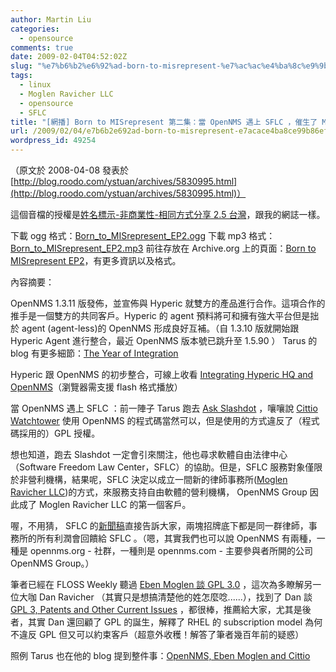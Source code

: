 ```yaml
---
author: Martin Liu
categories:
  - opensource
comments: true
date: 2009-02-04T04:52:02Z
slug: "%e7%b6%b2%e6%92%ad-born-to-misrepresent-%e7%ac%ac%e4%ba%8c%e9%9b%86%ef%bc%9a%e7%95%b6-opennms-%e9%81%87%e4%b8%8a-sflc-%ef%bc%8c%e5%82%ac%e7%94%9f%e4%ba%86-moglen-ravicher-llc"
tags:
  - linux
  - Moglen Ravicher LLC
  - opensource
  - SFLC
title: "[網播] Born to MISrepresent 第二集：當 OpenNMS 遇上 SFLC ，催生了 Moglen Ravicher LLC"
url: /2009/02/04/e7b6b2e692ad-born-to-misrepresent-e7acace4ba8ce99b86efbc9ae795b6-opennms-e98187e4b88a-sflc-efbc8ce582ace7949fe4ba86-moglen-ravicher-llc/
wordpress_id: 49254
---
```


（原文於 2008-04-08 發表於 [http://blog.roodo.com/ystuan/archives/5830995.html](http://blog.roodo.com/ystuan/archives/5830995.html)）

這個音檔的授權是[姓名標示-非商業性-相同方式分享 2.5 台灣](http://creativecommons.org/licenses/by-nc-sa/2.5/tw/)，跟我的網誌一樣。

下載 ogg 格式：[Born_to_MISrepresent_EP2.ogg](http://www.archive.org/download/BornToMisrepresentEp2/Born_to_MISrepresent_EP2.ogg)
下載 mp3 格式：[Born_to_MISrepresent_EP2.mp3](http://www.archive.org/download/BornToMisrepresentEp2/Born_to_MISrepresent_EP2.mp3)
前往存放在 Archive.org 上的頁面：[Born to MISrepresent EP2](http://www.archive.org/details/BornToMisrepresentEp2)，有更多資訊以及格式。

內容摘要：

OpenNMS 1.3.11 版發佈，並宣佈與 Hyperic 就雙方的產品進行合作。這項合作的推手是一個雙方的共同客戶。Hyperic 的 agent 預料將可和擁有強大平台但是拙於 agent (agent-less)的 OpenNMS 形成良好互補。（自 1.3.10 版就開始跟 Hyperic Agent 進行整合，最近 OpenNMS 版本號已跳升至 1.5.90 ） Tarus 的 blog 有更多細節：[The Year of Integration](http://blogs.opennms.org/?p=175)

Hyperic 跟 OpenNMS 的初步整合，可線上收看 [Integrating Hyperic HQ and OpenNMS](http://download.hyperic.com/swf/HyperCAST10/playback.html)（瀏覽器需支援 flash 格式播放）

當 OpenNMS 遇上 SFLC ：前一陣子 Tarus 跑去 [Ask Slashdot](http://ask.slashdot.org/article.pl?sid=08/03/04/0023245) ，嚷嚷說 [Cittio Watchtower](http://www.cittio.com/) 使用 OpenNMS 的程式碼當然可以，但是使用的方式違反了（程式碼採用的）GPL 授權。

想也知道，跑去 Slashdot 一定會引來關注，他也尋求軟體自由法律中心（Software Freedom Law Center，SFLC）的協助。但是，SFLC 服務對象僅限於非營利機構，結果呢，SFLC 決定以成立一間新的律師事務所([Moglen Ravicher LLC](http://www.moglenravicher.com/))的方式，來服務支持自由軟體的營利機構， OpenNMS Group 因此成了 Moglen Ravicher LLC 的第一個客戶。

喔，不用猜， SFLC 的[新聞稿](http://www.softwarefreedom.org/news/2008/mar/26/moglen-ravicher/)直接告訴大家，兩塊招牌底下都是同一群律師，事務所的所有利潤會回饋給 SFLC 。（嗯，其實我們也可以說 OpenNMS 有兩種，一種是 opennms.org - 社群，一種則是 opennms.com - 主要參與者所開的公司 OpenNMS Group。）

筆者已經在 FLOSS Weekly 聽過 [Eben Moglen 談 GPL 3.0](http://twit.tv/floss13) ，這次為多瞭解另一位大咖 Dan Ravicher （其實只是想搞清楚他的姓怎麼唸......），找到了 Dan 談 [GPL 3, Patents and Other Current Issues](http://www.ip.qut.edu.au/2006-08-innovation-ravicher) ，都很棒，推薦給大家，尤其是後者，其實 Dan 還回顧了 GPL 的誕生，解釋了 RHEL 的 subscription model 為何不違反 GPL 但又可以約束客戶（超意外收穫！解答了筆者幾百年前的疑惑）

照例 Tarus 也在他的 blog 提到整件事：[OpenNMS, Eben Moglen and Cittio](http://blogs.opennms.org/?p=181)
